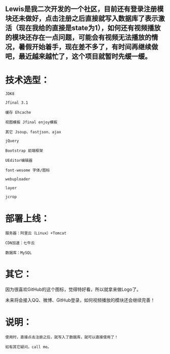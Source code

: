 ## Lewis是我二次开发的一个社区，目前还有登录注册模块还未做好，点击注册之后直接就写入数据库了表示激活（现在我给的直接是state为1），如何还有视频播放的模块还存在一点问题，可能会有视频无法播放的情况，暑假开始着手，现在差不多了，有时间再继续做吧，最近越来越忙了，这个项目就暂时先缓一缓。


# 技术选型：

    JDK8

    Jfinal 3.1

    缓存 Ehcache

    视图模板 Jfinal enjoy模板

    其它 Jsoup、fastjson、ajax

    jQuery

    Bootstrap 前端框架

    UEditor编辑器

    font-wesome 字体/图标

    webuploader

    layer

    jcrop



# 部署上线：

    服务器：阿里云（Linux）+Tomcat

    CDN加速：七牛云

    数据库：MySQL


# 其它：

因为很喜欢GitHub的这个图标，觉得特好看，所以就拿来做Logo了。

未来将会接入QQ、微博、GitHub登录，如何视频播放的模块还会继续完善！


# 说明：

    使用时，直接点击注册之后，就写入了数据库，就可以直接使用了！

    如有其它疑问，call me。

